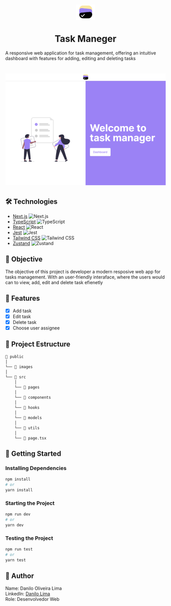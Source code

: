   <div align="center">
    <img alt="icon dashboard" src="./public/images/logo-icon.svg" width="60px"/> 
    <h1> 
      Task Maneger
    </h1>
  </div>
  

A responsive web application for task management, offering an intuitive dashboard with features for adding, editing and deleting tasks

<h1 align="center">
  <img alt="dashboard" src="./public/images/dashboard.png" />
</h1>

## 🛠️ Technologies

- [Next.js](https://nextjs.org/) ![Next.js](https://img.shields.io/badge/-Next.js-000?style=flat&logo=next.js&logoColor=white)
- [TypeScript](https://www.typescriptlang.org/) ![TypeScript](https://img.shields.io/badge/-TypeScript-3178C6?style=flat&logo=typescript&logoColor=white)
- [React](https://react.dev/) ![React](https://img.shields.io/badge/-React-61DAFB?style=flat&logo=react&logoColor=white)
- [Jest](https://jestjs.io/pt-BR/) ![Jest](https://img.shields.io/badge/-Jest-C21325?style=flat&logo=jest&logoColor=white)
- [Tailwind CSS](https://tailwindcss.com/) ![Tailwind CSS](https://img.shields.io/badge/-Tailwind_CSS-38B2AC?style=flat&logo=tailwind-css&logoColor=white)
- [Zustand](https://www.typescriptlang.org/) ![Zustand](https://img.shields.io/badge/-Zustand-000?style=flat)
## 🎯 Objective

The objective of this project is developer a modern resposive web app for tasks management. With an user-friendly interaface, where the users would can to view, add, edit and delete task efienetly

## 🔨 Features
- [x] Add task
- [x] Edit task
- [x] Delete task
- [x] Choose user assignee

## 📁 Project Estructure

```
📁 public
│
└── 📁 images
│   
└── 📁 src
    │
    └── 📁 pages
    │
    └── 📁 components
    │
    └── 📁 hooks
    │
    └── 📁 models
    │
    └── 📁 utils
    │
    └── 📄 page.tsx
```

## 🚦 Getting Started

### Installing Dependencies

```bash
npm install
# or
yarn install
```

### Starting the Project

```bash
npm run dev
# or
yarn dev
```

### Testing the Project

```bash
npm run test
# or
yarn test
```

## 🙋 Author

Name: Danilo Oliveira Lima  
LinkedIn: [Danilo Lima](https://www.linkedin.com/in/danilo-lima-a62aa91a0/)  
Role: Desenvolvedor Web
